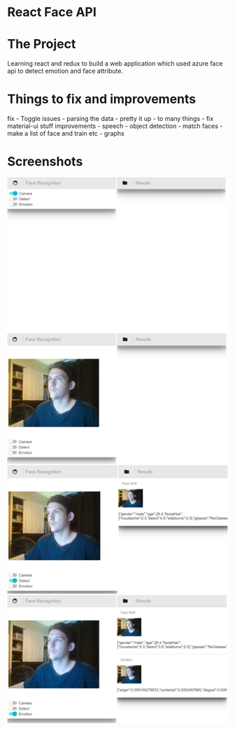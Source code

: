 # React Face API

# The Project
Learning react and redux to build a web application which used 
azure face api to detect emotion and face attribute.

# Things to fix and improvements
fix - Toggle issues 
    - parsing the data 
    - pretty it up
    - to many things
    - fix material-ui stuff
improvements - speech
             - object detection
             - match faces
             - make a list of face and train etc
             - graphs



# Screenshots
![screenshots](1.PNG)
![screenshots](2.PNG)
![screenshots](3.PNG)
![screenshots](4.PNG)